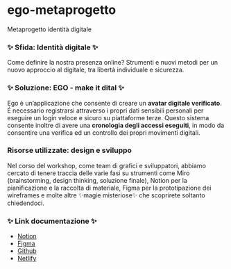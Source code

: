 # ego-metaprogetto
Metaprogetto identità digitale

<h3>✨ Sfida: Identità digitale ✨</h3>
Come definire la nostra presenza online? Strumenti e nuovi metodi per un nuovo approccio al digitale, tra libertà individuale e sicurezza.

<h3> ✨ Soluzione: EGO - make it dital ✨ </h3>
Ego è un’applicazione che consente di creare un <strong>avatar digitale verificato</strong>. É necessario registrarsi attraverso i propri dati sensibili personali per eseguire un login veloce e sicuro su piattaforme terze. Questo sistema consente inoltre di avere una <strong>cronologia degli accessi eseguiti</strong>, in modo da consentire una verifica ed un controllo dei propri movimenti digitali.

<h3> Risorse utilizzate: design e sviluppo </h3>
Nel corso del workshop, come team di grafici e sviluppatori, abbiamo cercato di tenere traccia delle varie fasi su strumenti come Miro (brainstorming, design thinking, soluzione finale), Notion per la pianificazione e la raccolta di materiale, Figma per la prototipazione dei wireframes e molte altre ✨magie misteriose✨ che scoprirete soltanto chiedendoci.

<h3>✨ Link documentazione ✨ </h3>
<ul>
  
  <li>
    <a href="https://www.notion.so/Metaprogetto-identit-digitale-7096e22c447f47e9b7a9ceffab7273f3">Notion</a>
  </li>
  
  
  <li>
    <a href="https://www.figma.com/file/AAOsbZOZkXdPxhSZdTgUZM/Metaprogetto-identit%C3%A0-digitale-team-library?node-id=739%3A73" alt="scopri-il-progetto" target="_blank">Figma</a> 
  </li>
  
  <li>
    <a href="https://github.com/honey-2020/ego-metaprogetto">Github</a>
  </li>

  <li> 
    <a href="https://ego-metaprogetto.netlify.app" target="_blank">Netlify</a>
  </li>
</ul>


